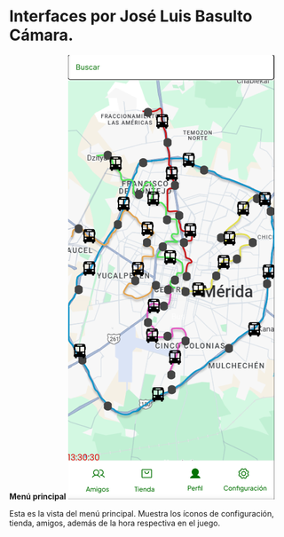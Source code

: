 # Interfaces por José Luis Basulto Cámara.

**Menú principal**
![Menú principal](/images/Interfaces/pagina_principal.png)

Esta es la vista del menú principal. Muestra los íconos de configuración, tienda, amigos, además de la hora respectiva en el juego.